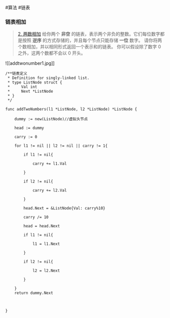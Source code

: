 #算法 #链表
### 链表相加
>[2. 两数相加](https://leetcode.cn/problems/add-two-numbers/)
>给你两个 **非空** 的链表，表示两个非负的整数。它们每位数字都是按照 **逆序** 的方式存储的，并且每个节点只能存储 **一位** 数字。
>请你将两个数相加，并以相同形式返回一个表示和的链表。
>你可以假设除了数字 0 之外，这两个数都不会以 0 开头。

![[addtwonumber1.jpg]]
```
/**链表定义
 * Definition for singly-linked list.
 * type ListNode struct {
 *     Val int
 *     Next *ListNode
 * }
 */

func addTwoNumbers(l1 *ListNode, l2 *ListNode) *ListNode {

    dummy := new(ListNode)//虚拟头节点

    head := dummy

    carry := 0

    for l1 != nil || l2 != nil || carry != 1{

        if l1 != nil{

            carry += l1.Val

        }

        if l2 != nil{

            carry += l2.Val

        }

        head.Next = &ListNode{Val: carry%10}

        carry /= 10

        head = head.Next

        if l1 != nil{

            l1 = l1.Next

        }

        if l2 != nil{

            l2 = l2.Next

        }

    }
    return dummy.Next

  

}
```